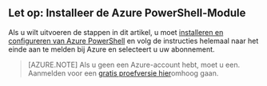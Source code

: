 ## <a name="prerequisite-install-the-azure-powershell-module"></a>Let op: Installeer de Azure PowerShell-Module
Als u wilt uitvoeren de stappen in dit artikel, u moet [installeren en configureren van Azure PowerShell](../articles/powershell-install-configure.md) en volg de instructies helemaal naar het einde aan te melden bij Azure en selecteert u uw abonnement.

> [AZURE.NOTE] Als u geen een Azure-account hebt, moet u een. Aanmelden voor een [gratis proefversie hier](../articles/active-directory/sign-up-organization.md)omhoog gaan. 